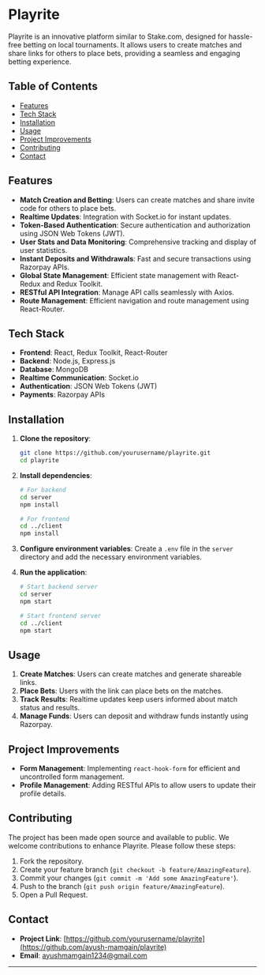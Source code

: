 # Playrite

Playrite is an innovative platform similar to Stake.com, designed for hassle-free betting on local tournaments. It allows users to create matches and share links for others to place bets, providing a seamless and engaging betting experience.

## Table of Contents

- [Features](#features)
- [Tech Stack](#tech-stack)
- [Installation](#installation)
- [Usage](#usage)
- [Project Improvements](#project-improvements)
- [Contributing](#contributing)
- [Contact](#contact)

## Features

- **Match Creation and Betting**: Users can create matches and share invite code for others to place bets.
- **Realtime Updates**: Integration with Socket.io for instant updates.
- **Token-Based Authentication**: Secure authentication and authorization using JSON Web Tokens (JWT).
- **User Stats and Data Monitoring**: Comprehensive tracking and display of user statistics.
- **Instant Deposits and Withdrawals**: Fast and secure transactions using Razorpay APIs.
- **Global State Management**: Efficient state management with React-Redux and Redux Toolkit.
- **RESTful API Integration**: Manage API calls seamlessly with Axios.
- **Route Management**: Efficient navigation and route management using React-Router.

## Tech Stack

- **Frontend**: React, Redux Toolkit, React-Router
- **Backend**: Node.js, Express.js
- **Database**: MongoDB
- **Realtime Communication**: Socket.io
- **Authentication**: JSON Web Tokens (JWT)
- **Payments**: Razorpay APIs

## Installation

1. **Clone the repository**:
    ```sh
    git clone https://github.com/yourusername/playrite.git
    cd playrite
    ```

2. **Install dependencies**:
    ```sh
    # For backend
    cd server
    npm install

    # For frontend
    cd ../client
    npm install
    ```

3. **Configure environment variables**:
   Create a `.env` file in the `server` directory and add the necessary environment variables.

4. **Run the application**:
    ```sh
    # Start backend server
    cd server
    npm start

    # Start frontend server
    cd ../client
    npm start
    ```

## Usage

1. **Create Matches**: Users can create matches and generate shareable links.
2. **Place Bets**: Users with the link can place bets on the matches.
3. **Track Results**: Realtime updates keep users informed about match status and results.
4. **Manage Funds**: Users can deposit and withdraw funds instantly using Razorpay.

## Project Improvements

- **Form Management**: Implementing `react-hook-form` for efficient and uncontrolled form management.
- **Profile Management**: Adding RESTful APIs to allow users to update their profile details.

## Contributing

The project has been made open source and available to public. We welcome contributions to enhance Playrite. Please follow these steps:

1. Fork the repository.
2. Create your feature branch (`git checkout -b feature/AmazingFeature`).
3. Commit your changes (`git commit -m 'Add some AmazingFeature'`).
4. Push to the branch (`git push origin feature/AmazingFeature`).
5. Open a Pull Request.


## Contact

- **Project Link**: [https://github.com/yourusername/playrite](https://github.com/ayush-mamgain/playrite)
- **Email**: ayushmamgain1234@gmail.com

---
